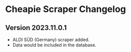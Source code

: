 # Cheapie Scraper Changelog

## Version 2023.11.0.1

- ALDI SÜD (Germany) scraper added.
- Data would be included in the database.